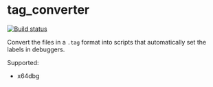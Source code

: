 # tag_converter
[![Build status](https://ci.appveyor.com/api/projects/status/f5kckoebkq0cuw9l?svg=true)](https://ci.appveyor.com/project/hasherezade/tag-converter)

Convert the files in a `.tag` format into scripts that automatically set the labels in debuggers.

Supported:
+ x64dbg
